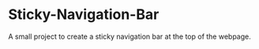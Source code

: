# Sticky-Navigation-Bar

A small project to create a sticky navigation bar at the top of the webpage.
